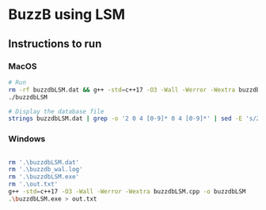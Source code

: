 # BuzzB using LSM

## Instructions to run

### MacOS

```bash
# Run
rm -rf buzzdbLSM.dat && g++ -std=c++17 -O3 -Wall -Werror -Wextra buzzdbLSM.cpp -o buzzdbLSM
./buzzdbLSM

# Display the database file
strings buzzdbLSM.dat | grep -o '2 0 4 [0-9]* 0 4 [0-9]*' | sed -E 's/2 0 4 ([0-9]+) 0 4 ([0-9]+)/\1 \2/'
```

### Windows

```bash

rm '.\buzzdbLSM.dat'
rm '.\buzzdb_wal.log'
rm '.\buzzdbLSM.exe'
rm '.\out.txt'
g++ -std=c++17 -O3 -Wall -Werror -Wextra buzzdbLSM.cpp -o buzzdbLSM
.\buzzdbLSM.exe > out.txt
```
